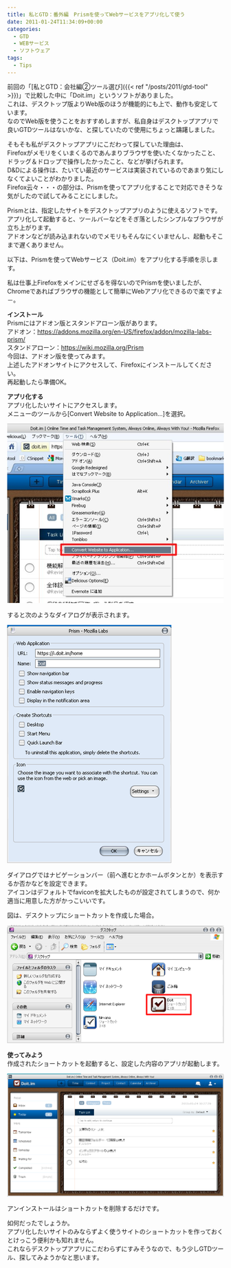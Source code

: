 ```yaml
---
title: 私とGTD：番外編　Prismを使ってWebサービスをアプリ化して使う
date: 2011-01-24T11:34:09+00:00
categories:
  - GTD
  - WEBサービス
  - ソフトウェア
tags:
  - Tips
---
```

前回の「[私とGTD：会社編②ツール選び]({{< ref "/posts/2011/gtd-tool" >}})」で比較した中に「Doit.im」というソフトがありました。  
これは、デスクトップ版よりWeb版のほうが機能的にも上で、動作も安定しています。  
なのでWeb版を使うことをおすすめしますが、私自身はデスクトップアプリで良いGTDツールはないかな、と探していたので使用にちょっと躊躇しました。

そもそも私がデスクトップアプリにこだわって探していた理由は、  
Firefoxがメモリをくいまくるのであんまりブラウザを使いたくなかったこと、  
ドラッグ＆ドロップで操作したかったこと、などが挙げられます。  
D&Dによる操作は、たいてい最近のサービスは実装されているのであまり気にしなくてよいことがわかりました。  
Firefox云々・・・の部分は、Prismを使ってアプリ化することで対応できそうな気がしたので試してみることにしました。

Prismとは、指定したサイトをデスクトップアプリのように使えるソフトです。  
アプリ化して起動すると、ツールバーなどをそぎ落としたシンプルなブラウザが立ち上がります。  
アドオンなどが読み込まれないのでメモリもそんなにくいませんし、起動もそこまで遅くありません。

以下は、Prismを使ってWebサービス（Doit.im）をアプリ化する手順を示します。

<!--more-->

私は仕事上Firefoxをメインにせざるを得ないのでPrismを使いましたが、  
Chromeであればブラウザの機能として簡単にWebアプリ化できるので楽ですよ－。

**インストール**  
Prismにはアドオン版とスタンドアローン版があります。  
アドオン：<https://addons.mozilla.org/en-US/firefox/addon/mozilla-labs-prism/>  
スタンドアローン：<https://wiki.mozilla.org/Prism>  
今回は、アドオン版を使ってみます。  
上述したアドオンサイトにアクセスして、Firefoxにインストールしてください。  
再起動したら準備OK。

**アプリ化する**  
アプリ化したいサイトにアクセスします。  
メニューのツールから[Convert Website to Application&#8230;]を選択。

![prism-convert](./prism-convert.jpg)

すると次のようなダイアログが表示されます。

![prism-setting](./prism-setting.png)

ダイアログではナビゲーションバー（前へ進むとかホームボタンとか）を表示するか否かなどを設定できます。  
アイコンはデフォルトでfaviconを拡大したものが設定されてしまうので、何か適当に用意した方がかっこいいです。

図は、デスクトップにショートカットを作成した場合。

![prism-complete](./prism-complete.png)

**使ってみよう**  
作成されたショートカットを起動すると、設定した内容のアプリが起動します。

![prism-app](./prism-app.png)

アンインストールはショートカットを削除するだけです。

如何だったでしょうか。  
アプリ化したいサイトのみならずよく使うサイトのショートカットを作っておくとけっこう便利かも知れません。  
これならデスクトップアプリにこだわらずにすみそうなので、もう少しGTDツール、探してみようかなと思います。
